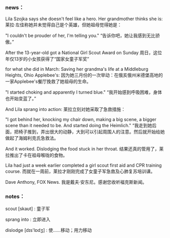### news：

Lila Szojka says she doesn't feel like a hero. Her grandmother thinks she is: 莱拉·左佳称她并未觉得自己是个英雄，但她祖母觉得她是：

"I couldn't be prouder of her, I'm telling you." “告诉你吧，她让我感到无比骄傲。”

After the 13-year-old got a National Girl Scout Award on Sunday 周日，这位年仅13岁的小女孩获得了“国家女童子军奖”

for what she did in March: Saving her grandma's life at a Middleburg Heights, Ohio Applebee's: 因为她三月份的一次举动：在俄亥俄州米德堡高地的一家Applebee's餐厅挽救了她祖母的生命。

"I started choking and apparently I turned blue." “我开始感到呼吸困难，身体也开始变蓝了。”

And Lila sprang into action: 莱拉立刻对她采取了急救措施：

"I got behind her, knocking my chair down, making a big scene, a bigger scene than it needed to be. And started doing the Heimlich." “我走到她后面，把椅子推到，弄出很大的动静，大到可以引起周围人的注意。然后就开始给她做起了海姆利克氏急救法。

And it worked. Dislodging the food stuck in her throat. 结果还真的管用了，莱拉推出了卡在祖母喉咙的食物。

Lila had just a week earlier completed a girl scout first aid and CPR training course. 而就在一周前，莱拉才刚刚完成了女童子军急救及心肺复苏培训课。

Dave Anthony, FOX News. 我是戴夫·安东尼。感谢您收听福克斯新闻。

### notes：

scout [skaʊt]  : 童子军

sprang into : 立即进入

dislodge	 [dɪs'lɒdʒ]  : 使……移动；用力移动




